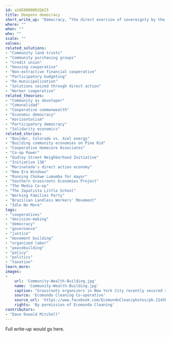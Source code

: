 ```yaml
---
id: a16E0000002QA25
title: Deepens democracy
short_write_up: "Democracy, “the direct exercise of sovereignty by the people themselves” (Fotopoulos), is not a new idea. As much as anything else, human history is the story of groups of people trying to put democracy into practice; still today, the liberatory potential of true democracy continues to shine as a beacon for popular struggles worldwide. Whether it’s workers organizing to take over a shuttered factory, landless peasants squatting and farming on fallow land, or a neighborhood assembly deciding how their share of the city budget will be allocated, people are working together in countless ways to bring about a truly democratic world. The solutions that most deepen democracy are those that provide meaningful opportunities for people to participate — individually and in concert with others — in setting the course of their own lives."
where: ""
when: ""
who: ""
scale: ""
values:
related_solutions:
- "Community land trusts"
- "Community purchasing groups"
- "Credit union"
- "Housing cooperative"
- "Non-extractive financial cooperative"
- "Participatory budgeting"
- "Re-municipalization"
- "Solutions seized through direct action"
- "Worker cooperative"
related_theories:
- "Community as developer"
- "Comunalidad"
- "Cooperative commonwealth"
- "Economic democracy"
- "Horizontalism"
- "Participatory democracy"
- "Solidarity economics"
related_stories:
- "Boulder, Colorado vs. Xcel energy"
- "Building community economies on Pine Rid"
- "Cooperative Homecare Associates"
- "Co-op Power"
- "Dudley Street Neighborhood Initiative"
- "Initiative 136"
- "Marinaleda's direct action economy"
- "New Era Windows"
- "Running Chokwe Lumumba for mayor"
- "Southern Grassroots Economies Project"
- "The Media Co-op"
- "The Zapatista Little School"
- "Working Families Party"
- "Brazilian Landless Workers' Movement"
- "Idle No More"
tags:
- "cooperatives"
- "decision-making"
- "democracy"
- "governance"
- "justice"
- "movement building"
- "organized labor"
- "peacebuilding"
- "policy"
- "politics"
- "taxation"
learn_more:
images:
-
    url: 'Community-Wealth-Building.jpg'
    name: 'Community-Wealth-Building.jpg' 
    caption: "Grassroots organizers in New York City recently secured $1.2 million in funding from the city council for a key component of community wealth building: the development of worker cooperatives."
    source: 'Ecomundo Cleaning Co-operative'
    source_url: 'https://www.facebook.com/EcomundoClean/photos/pb.214582215279233.-2207520000.1409980196./642307309173386/?type=3&theater'
    rights: 'By permission of Ecomundo Cleaning'
contributors:
- "Dave Oswald Mitchell"
---
```

Full write-up would go here.
